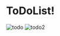 # ToDoList!

![todo](https://user-images.githubusercontent.com/95139899/231198962-50f3627c-fdc5-4e8f-9d3b-034cf6a770eb.png)
![todo2](https://user-images.githubusercontent.com/95139899/231198967-a89997ba-9569-45ab-9b37-52287a0a14c6.png)
